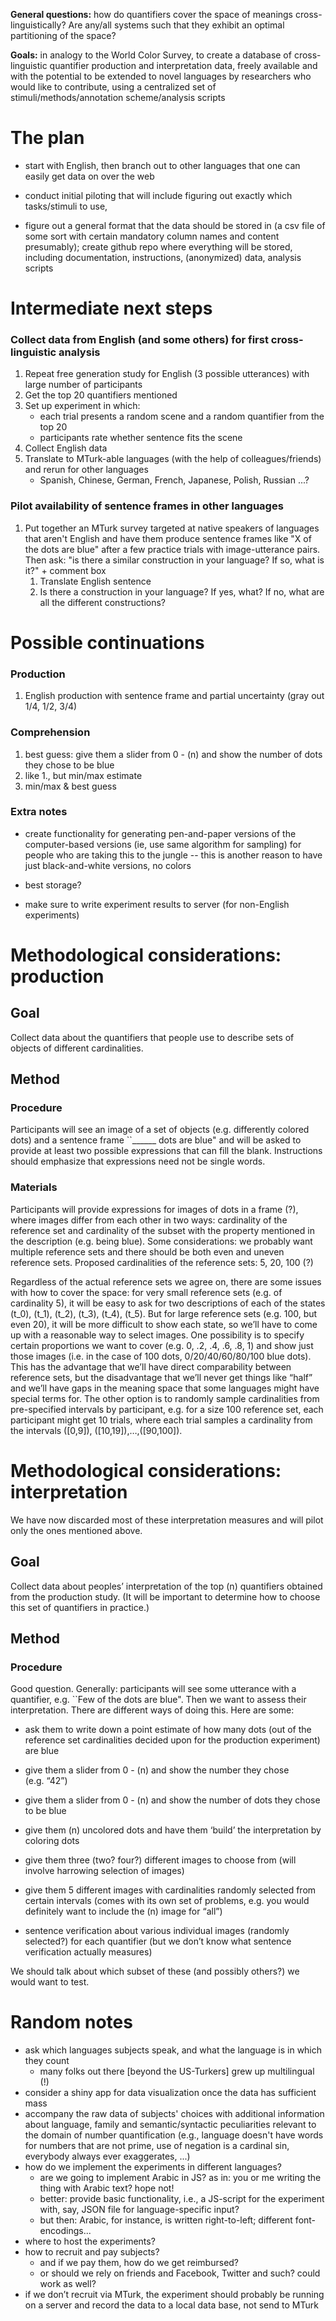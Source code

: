 **General questions:** how do quantifiers cover the space of meanings cross-linguistically? Are any/all systems such that they exhibit an optimal partitioning of the space?

**Goals:** in analogy to the World Color Survey, to create a database of cross-linguistic quantifier production and interpretation data, freely available and with the potential to be extended to novel languages by researchers who would like to contribute, using a centralized set of stimuli/methods/annotation scheme/analysis scripts

The plan
========

-   start with English, then branch out to other languages that one can easily get data on over the web

-   conduct initial piloting that will include figuring out exactly which tasks/stimuli to use,

-   figure out a general format that the data should be stored in (a csv file of some sort with certain mandatory column names and content presumably); create github repo where everything will be stored, including documentation, instructions, (anonymized) data, analysis scripts


Intermediate next steps
====================

### Collect data from English (and some others) for first cross-linguistic analysis

1. Repeat free generation study for English (3 possible utterances) with large number of participants
2. Get the top 20 quantifiers mentioned
3. Set up experiment in which:
    - each trial presents a random scene and a random quantifier from the top 20
    - participants rate whether sentence fits the scene
4. Collect English data
5. Translate to MTurk-able languages (with the help of colleagues/friends) and rerun for other languages
    - Spanish, Chinese, German, French, Japanese, Polish, Russian ...?


### Pilot availability of sentence frames in other languages

1. Put together an MTurk survey targeted at native speakers of languages that aren't English and have them produce sentence frames like "X of the dots are blue" after a few practice trials with image-utterance pairs. Then ask: "is there a similar construction in your language? If so, what is it?" + comment box
	1. Translate English sentence
	2. Is there a construction in your language? If yes, what? If no, what are all the different constructions?



Possible continuations
====================

### Production

1. English production with sentence frame and partial uncertainty (gray out 1/4, 1/2, 3/4)

### Comprehension

1. best guess: give them a slider from 0 - (n) and show the number of dots they chose to be blue
2. like 1., but min/max estimate
3. min/max & best guess

### Extra notes

- create functionality for generating pen-and-paper versions of the computer-based versions (ie, use same algorithm for sampling) for people who are taking this to the jungle -- this is another reason to have just black-and-white versions, no colors

- best storage?

- make sure to write experiment results to server (for non-English experiments)


Methodological considerations: production
=========================================

Goal
----

Collect data about the quantifiers that people use to describe sets of objects of different cardinalities.

Method
------

### Procedure

Participants will see an image of a set of objects (e.g. differently colored dots) and a sentence frame \`\`\_\_\_\_\_\_ dots are blue" and will be asked to provide at least two possible expressions that can fill the blank. Instructions should emphasize that expressions need not be single words.

### Materials

Participants will provide expressions for images of dots in a frame (?), where images differ from each other in two ways: cardinality of the reference set and cardinality of the subset with the property mentioned in the description (e.g. being blue). Some considerations: we probably want multiple reference sets and there should be both even and uneven reference sets. Proposed cardinalities of the reference sets: 5, 20, 100 (?)

Regardless of the actual reference sets we agree on, there are some issues with how to cover the space: for very small reference sets (e.g. of cardinality 5), it will be easy to ask for two descriptions of each of the states \(t_0\), \(t_1\), \(t_2\), \(t_3\), \(t_4\), \(t_5\). But for large reference sets (e.g. 100, but even 20), it will be more difficult to show each state, so we’ll have to come up with a reasonable way to select images. One possibility is to specify certain proportions we want to cover (e.g. 0, .2, .4, .6, .8, 1) and show just those images (i.e. in the case of 100 dots, 0/20/40/60/80/100 blue dots). This has the advantage that we’ll have direct comparability between reference sets, but the disadvantage that we’ll never get things like “half” and we’ll have gaps in the meaning space that some languages might have special terms for. The other option is to randomly sample cardinalities from pre-specified intervals by participant, e.g. for a size 100 reference set, each participant might get 10 trials, where each trial samples a cardinality from the intervals \([0,9]\), \([10,19]\),…,\([90,100]\).

Methodological considerations: interpretation
=============================================

We have now discarded most of these interpretation measures and will pilot only the ones mentioned above.

Goal
----

Collect data about peoples’ interpretation of the top \(n\) quantifiers obtained from the production study. (It will be important to determine how to choose this set of quantifiers in practice.)

Method
------

### Procedure

Good question. Generally: participants will see some utterance with a quantifier, e.g. \`\`Few of the dots are blue". Then we want to assess their interpretation. There are different ways of doing this. Here are some:

-   ask them to write down a point estimate of how many dots (out of the reference set cardinalities decided upon for the production experiment) are blue

-   give them a slider from 0 - \(n\) and show the number they chose (e.g. “42”)

-   give them a slider from 0 - \(n\) and show the number of dots they chose to be blue

-   give them \(n\) uncolored dots and have them ‘build’ the interpretation by coloring dots

-   give them three (two? four?) different images to choose from (will involve harrowing selection of images)

-   give them 5 different images with cardinalities randomly selected from certain intervals (comes with its own set of problems, e.g. you would definitely want to include the \(n\) image for “all”)

-   sentence verification about various individual images (randomly selected?) for each quantifier (but we don’t know what sentence verification actually measures)

We should talk about which subset of these (and possibly others?) we would want to test.


Random notes
==========================

- ask which languages subjects speak, and what the language is in which they count 
	- many folks out there [beyond the US-Turkers] grew up multilingual (!)
- consider a shiny app for data visualization once the data has sufficient mass
- accompany the raw data of subjects' choices with additional information about language, family and semantic/syntactic peculiarities relevant to the domain of number quantification (e.g., language doesn't have words for numbers that are not prime, use of negation is a cardinal sin, everybody always ever exaggerates, ...)
- how do we implement the experiments in different languages? 
	- are we going to implement Arabic in JS? as in: you or me writing the thing with Arabic text? hope not!
	- better: provide basic functionality, i.e., a JS-script for the experiment with, say, JSON file for language-specific input?
	- but then: Arabic, for instance, is written right-to-left; different font-encodings...
- where to host the experiments?
- how to recruit and pay subjects?
	- and if we pay them, how do we get reimbursed?
	- or should we rely on friends and Facebook, Twitter and such? could work as well?
- if we don’t recruit via MTurk, the experiment should probably be running on a server and record the data to a local data base, not send to MTurk
